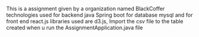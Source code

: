 This is a assignment given by a organization named BlackCoffer technologies used for backend java Spring boot for database mysql and for front end react.js libraries used are d3.js, Import the csv file to the table created when u run the AssignmentApplication.java file
